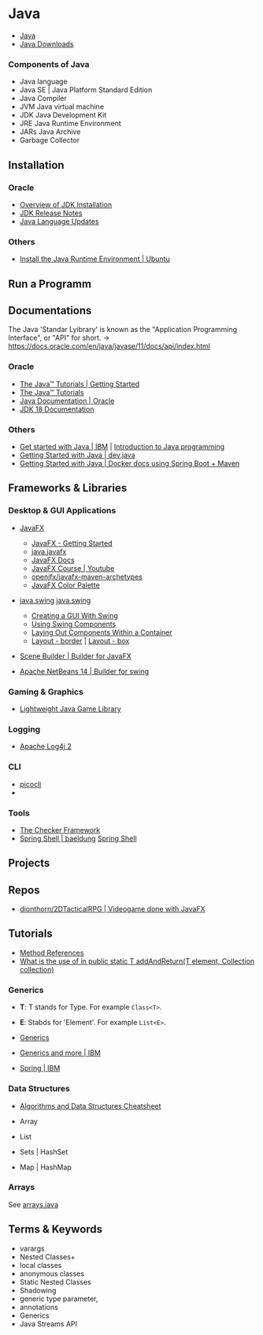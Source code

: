 Java
=====

* [Java](https://www.java.com/en/)
* [Java Downloads](https://www.oracle.com/java/technologies/downloads/)

### Components of Java

* Java language
* Java SE | Java Platform Standard Edition
* Java Compiler
* JVM Java virtual machine
* JDK Java Development Kit
* JRE Java Runtime Environment
* JARs Java Archive
* Garbage Collector
 
Installation
------------

### Oracle

* [Overview of JDK Installation](https://docs.oracle.com/en/java/javase/18/install/overview-jdk-installation.html)
* [JDK Release Notes](https://www.oracle.com/java/technologies/javase/jdk-relnotes-index.html)
* [Java Language Updates](https://docs.oracle.com/en/java/javase/18/language/java-language-changes.html#GUID-6459681C-6881-45D8-B0DB-395D1BD6DB9B)

### Others

* [Install the Java Runtime Environment | Ubuntu](https://ubuntu.com/tutorials/install-jre#1-overview)

Run a Programm
--------------


Documentations
--------------


The Java 'Standar Lyibrary' is known as the "Application Programming Interface", or "API" for short. -> https://docs.oracle.com/en/java/javase/11/docs/api/index.html

### Oracle

* [The Java™ Tutorials | Getting Started](https://docs.oracle.com/javase/tutorial/getStarted/index.html)
* [The Java™ Tutorials](https://docs.oracle.com/javase/tutorial/tutorialLearningPaths.html)
* [Java Documentation | Oracle](https://docs.oracle.com/en/java/)
* [JDK 18 Documentation](https://docs.oracle.com/en/java/javase/18/)

### Others

* [Get started with Java  | IBM](https://developer.ibm.com/learningpaths/java-get-started/) | [Introduction to Java programming](https://developer.ibm.com/series/intro-to-java-programming/)
* [Getting Started with Java  | dev.java](https://dev.java/learn/getting-started-with-java/)
* [Getting Started with Java  | Docker docs using Spring Boot + Maven](https://docs.docker.com/language/java/)

Frameworks & Libraries
--------

### Desktop & GUI Applications

* [JavaFX](https://openjfx.io/)
    * [JavaFX - Getting Started](https://openjfx.io/openjfx-docs/)
    * [java.javafx](https://openjfx.io/javadoc/16/)
    * [JavaFX Docs](https://fxdocs.github.io/docs/html5/)
    * [JavaFX Course | Youtube](https://www.youtube.com/watch?app=desktop&v=9XJicRt_FaI)
    * [openjfx/javafx-maven-archetypes](https://github.com/openjfx/javafx-maven-archetypes)
    * [JavaFX Color Palette](https://docs.oracle.com/javase/8/javafx/api/javafx/scene/paint/Color.html)
* [java.swing](https://docs.oracle.com/en/java/javase/11/docs/api/java.desktop/javax/swing/package-summary.html) [java.swing](https://docs.oracle.com/javase/8/javase-clienttechnologies.htm)
    * [Creating a GUI With Swing](https://docs.oracle.com/javase/tutorial/uiswing/)
    * [Using Swing Components](https://docs.oracle.com/javase/tutorial/uiswing/components/index.html)
    * [Laying Out Components Within a Container](https://docs.oracle.com/javase/tutorial/uiswing/layout/index.html)
    * [Layout - border](https://docs.oracle.com/javase/tutorial/uiswing/layout/border.html) | [Layout - box](https://docs.oracle.com/javase/tutorial/uiswing/layout/box.html)

* [Scene Builder | Builder for JavaFX](https://gluonhq.com/products/scene-builder/)
* [Apache NetBeans 14 | Builder for swing](https://netbeans.apache.org/kb/docs/java/quickstart-gui.html)

### Gaming & Graphics

* [Lightweight Java Game Library](https://www.lwjgl.org/)


### Logging

* [Apache Log4j 2](https://logging.apache.org/log4j/2.x/)

### CLI 

* [picocli](https://picocli.info/)
* []()

### Tools 

* [The Checker Framework](https://checkerframework.org/)
* [Spring Shell | baeldung](https://spring.io/projects/spring-shell) [Spring Shell](https://www.baeldung.com/spring-shell-cli)

Projects
--------


Repos
--------------

* [dionthorn/2DTacticalRPG | Videogame done with JavaFX](https://github.com/dionthorn/2DTacticalRPG)


Tutorials
---------

* [Method References](https://docs.oracle.com/javase/tutorial/java/javaOO/methodreferences.html)
* [What is the use of <T> in public static <T> T addAndReturn(T element, Collection<T> collection)](https://stackoverflow.com/questions/1668408/what-is-the-use-of-t-in-public-static-t-t-addandreturnt-element-collection#:~:text=T%20allows%20you%20to%20place,specified%20in%20the%20element%20parameter.)

### Generics

* **T**: T stands for Type. For example `Class<T>`.
* **E**: Stabds for 'Element'. For example `List<E>`.


* [Generics](https://docs.oracle.com/javase/tutorial/java/generics/index.html)
* [Generics and more | IBM](https://developer.ibm.com/tutorials/java-language-constructs-2/)


* [Spring | IBM](https://developer.ibm.com/components/spring/)


### Data Structures

* [Algorithms and Data Structures Cheatsheet](https://algs4.cs.princeton.edu/cheatsheet/)

* Array
* List 
* Sets | HashSet
* Map | HashMap

### Arrays 

See [arrays.java](./Core%20Principles%20%26%20Structure/Data%20Structures/arrays.java)



Terms & Keywords
-----------------


* varargs
* Nested Classes+ 
* local classes
* anonymous classes
* Static Nested Classes
* Shadowing
*  generic type parameter,
* annotations
* Generics
* Java Streams API